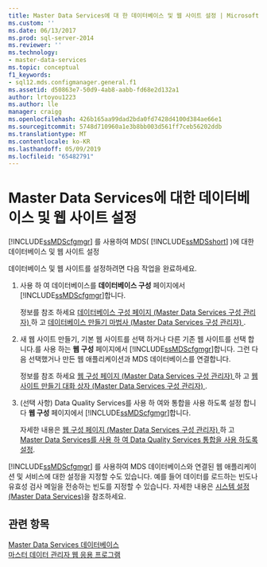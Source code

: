 ```yaml
---
title: Master Data Services에 대 한 데이터베이스 및 웹 사이트 설정 | Microsoft Docs
ms.custom: ''
ms.date: 06/13/2017
ms.prod: sql-server-2014
ms.reviewer: ''
ms.technology:
- master-data-services
ms.topic: conceptual
f1_keywords:
- sql12.mds.configmanager.general.f1
ms.assetid: d50863e7-50d9-4ab8-aabb-fd68e2d132a1
author: lrtoyou1223
ms.author: lle
manager: craigg
ms.openlocfilehash: 426b165aa99dad2bda0fd7428d4100d384ae66e1
ms.sourcegitcommit: 5748d710960a1e3b8bb003d561ff7ceb56202ddb
ms.translationtype: MT
ms.contentlocale: ko-KR
ms.lasthandoff: 05/09/2019
ms.locfileid: "65482791"
---
```

# <a name="set-up-the-database-and-website-for-master-data-services"></a>Master Data Services에 대한 데이터베이스 및 웹 사이트 설정
  [!INCLUDE[ssMDScfgmgr](../includes/ssmdscfgmgr-md.md)] 를 사용하여 MDS( [!INCLUDE[ssMDSshort](../includes/ssmdsshort-md.md)] )에 대한 데이터베이스 및 웹 사이트 설정  
  
 데이터베이스 및 웹 사이트를 설정하려면 다음 작업을 완료하세요.  
  
1.  사용 하 여 데이터베이스를 **데이터베이스 구성** 페이지에서 [!INCLUDE[ssMDScfgmgr](../includes/ssmdscfgmgr-md.md)]합니다.  
  
     정보를 참조 하세요 [데이터베이스 구성 페이지 &#40;Master Data Services 구성 관리자&#41; ](../../2014/master-data-services/database-configuration-page-master-data-services-configuration-manager.md) 하 고 [데이터베이스 만들기 마법사 &#40;Master Data Services 구성 관리자&#41; ](../../2014/master-data-services/create-database-wizard-master-data-services-configuration-manager.md).  
  
2.  새 웹 사이트 만들기, 기본 웹 사이트를 선택 하거나 다른 기존 웹 사이트를 선택 합니다.를 사용 하는 **웹 구성** 페이지에서 [!INCLUDE[ssMDScfgmgr](../includes/ssmdscfgmgr-md.md)]합니다. 그런 다음 선택했거나 만든 웹 애플리케이션과 MDS 데이터베이스를 연결합니다.  
  
     정보를 참조 하세요 [웹 구성 페이지 &#40;Master Data Services 구성 관리자&#41; ](../../2014/master-data-services/web-configuration-page-master-data-services-configuration-manager.md) 하 고 [웹 사이트 만들기 대화 상자 &#40;Master Data Services 구성 관리자&#41; ](../../2014/master-data-services/create-website-dialog-box-master-data-services-configuration-manager.md).  
  
3.  (선택 사항) Data Quality Services를 사용 하 여와 통합을 사용 하도록 설정 합니다 **웹 구성** 페이지에서 [!INCLUDE[ssMDScfgmgr](../includes/ssmdscfgmgr-md.md)]합니다.  
  
     자세한 내용은 [웹 구성 페이지 &#40;Master Data Services 구성 관리자&#41; ](../../2014/master-data-services/web-configuration-page-master-data-services-configuration-manager.md) 하 고 [Master Data Services를 사용 하 여 Data Quality Services 통합을 사용 하도록 설정](install-windows/enable-data-quality-services-integration-with-master-data-services.md).  
  
 [!INCLUDE[ssMDScfgmgr](../includes/ssmdscfgmgr-md.md)] 를 사용하여 MDS 데이터베이스와 연결된 웹 애플리케이션 및 서비스에 대한 설정을 지정할 수도 있습니다. 예를 들어 데이터를 로드하는 빈도나 유효성 검사 메일을 전송하는 빈도를 지정할 수 있습니다. 자세한 내용은 [시스템 설정&#40;Master Data Services&#41;](../../2014/master-data-services/system-settings-master-data-services.md)을 참조하세요.  
  
## <a name="see-also"></a>관련 항목  
 [Master Data Services 데이터베이스](../../2014/master-data-services/master-data-services-database.md)   
 [마스터 데이터 관리자 웹 응용 프로그램](../../2014/master-data-services/master-data-manager-web-application.md)  
  
  
